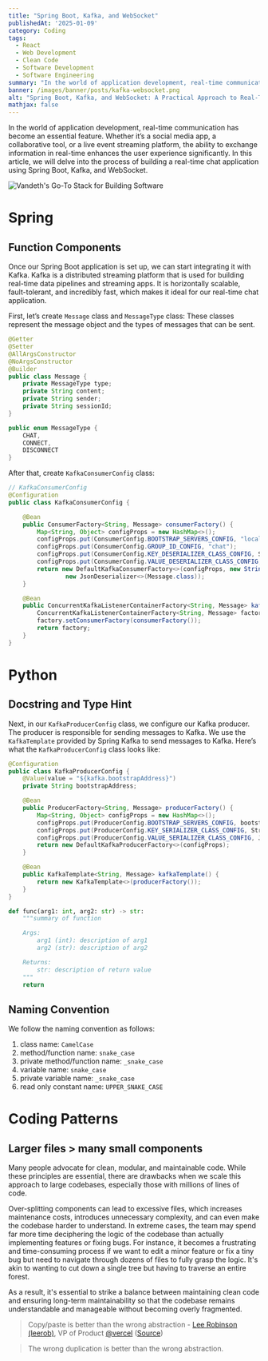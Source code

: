 ```yaml
---
title: "Spring Boot, Kafka, and WebSocket"
publishedAt: '2025-01-09'
category: Coding
tags: 
  - React
  - Web Development
  - Clean Code
  - Software Development
  - Software Engineering
summary: "In the world of application development, real-time communication has become an essential feature. Whether it’s a social media app, a collaborative tool, or a live event streaming platform, the ability to exchange information in real-time enhances the user experience significantly. In this article, we will delve into the process of building a real-time chat application using Spring Boot, Kafka, and WebSocket."
banner: /images/banner/posts/kafka-websocket.png
alt: "Spring Boot, Kafka, and WebSocket: A Practical Approach to Real-Time Messaging"
mathjax: false
---
```


In the world of application development, real-time communication has become an essential feature. Whether it’s a social media app, a collaborative tool, or a live event streaming platform, the ability to exchange information in real-time enhances the user experience significantly. In this article, we will delve into the process of building a real-time chat application using Spring Boot, Kafka, and WebSocket.

![Vandeth's Go-To Stack for Building Software](/images/banner/posts/kafka-websocket.png)

# Spring

## Function Components

Once our Spring Boot application is set up, we can start integrating it with Kafka. Kafka is a distributed streaming platform that is used for building real-time data pipelines and streaming apps. It is horizontally scalable, fault-tolerant, and incredibly fast, which makes it ideal for our real-time chat application.

First, let’s create `Message` class and `MessageType` class: These classes represent the message object and the types of messages that can be sent.

```java {5}
@Getter
@Setter
@AllArgsConstructor
@NoArgsConstructor
@Builder
public class Message {
    private MessageType type;
    private String content;
    private String sender;
    private String sessionId;
}
```

```java {5}
public enum MessageType {
    CHAT,
    CONNECT,
    DISCONNECT
}
```

After that, create `KafkaConsumerConfig` class:

```java {5}
// KafkaConsumerConfig
@Configuration
public class KafkaConsumerConfig {

    @Bean
    public ConsumerFactory<String, Message> consumerFactory() {
        Map<String, Object> configProps = new HashMap<>();
        configProps.put(ConsumerConfig.BOOTSTRAP_SERVERS_CONFIG, "localhost:9094");
        configProps.put(ConsumerConfig.GROUP_ID_CONFIG, "chat");
        configProps.put(ConsumerConfig.KEY_DESERIALIZER_CLASS_CONFIG, StringDeserializer.class);
        configProps.put(ConsumerConfig.VALUE_DESERIALIZER_CLASS_CONFIG, JsonDeserializer.class);
        return new DefaultKafkaConsumerFactory<>(configProps, new StringDeserializer(),
                new JsonDeserializer<>(Message.class));
    }

    @Bean
    public ConcurrentKafkaListenerContainerFactory<String, Message> kafkaListenerContainerFactory() {
        ConcurrentKafkaListenerContainerFactory<String, Message> factory = new ConcurrentKafkaListenerContainerFactory<>();
        factory.setConsumerFactory(consumerFactory());
        return factory;
    }
}
```

# Python

## Docstring and Type Hint

Next, in our `KafkaProducerConfig` class, we configure our Kafka producer. The producer is responsible for sending messages to Kafka. We use the `KafkaTemplate` provided by Spring Kafka to send messages to Kafka. Here’s what the `KafkaProducerConfig` class looks like:

```java
@Configuration
public class KafkaProducerConfig {
    @Value(value = "${kafka.bootstrapAddress}")
    private String bootstrapAddress;

    @Bean
    public ProducerFactory<String, Message> producerFactory() {
        Map<String, Object> configProps = new HashMap<>();
        configProps.put(ProducerConfig.BOOTSTRAP_SERVERS_CONFIG, bootstrapAddress);
        configProps.put(ProducerConfig.KEY_SERIALIZER_CLASS_CONFIG, StringSerializer.class);
        configProps.put(ProducerConfig.VALUE_SERIALIZER_CLASS_CONFIG, JsonSerializer.class);
        return new DefaultKafkaProducerFactory<>(configProps);
    }

    @Bean
    public KafkaTemplate<String, Message> kafkaTemplate() {
        return new KafkaTemplate<>(producerFactory());
    }
}
```

```python
def func(arg1: int, arg2: str) -> str:
    """summary of function

    Args:
        arg1 (int): description of arg1
        arg2 (str): description of arg2

    Returns:
        str: description of return value
    """
    return
```

## Naming Convention

We follow the naming convention as follows:

1. class name: `CamelCase`
2. method/function name: `snake_case`
3. private method/function name: `_snake_case`
4. variable name: `snake_case`
5. private variable name: `_snake_case`
6. read only constant name: `UPPER_SNAKE_CASE`

# Coding Patterns

## Larger files > many small components

Many people advocate for clean, modular, and maintainable code. While these principles are essential, there are drawbacks when we scale this approach to large codebases, especially those with millions of lines of code.

Over-splitting components can lead to excessive files, which increases maintenance costs, introduces unnecessary complexity, and can even make the codebase harder to understand. In extreme cases, the team may spend far more time deciphering the logic of the codebase than actually implementing features or fixing bugs. For instance, it becomes a frustrating and time-consuming process if we want to edit a minor feature or fix a tiny bug but need to navigate through dozens of files to fully grasp the logic. It's akin to wanting to cut down a single tree but having to traverse an entire forest.

As a result, it's essential to strike a balance between maintaining clean code and ensuring long-term maintainability so that the codebase remains understandable and manageable without becoming overly fragmented.

> Copy/paste is better than the wrong abstraction - [Lee Robinson (leerob)](https://leerob.com/), VP of Product [@vercel](https://vercel.com/home) ([Source](https://leerob.com/n/stack))

> The wrong duplication is better than the wrong abstraction.

[^1]: [Why "he" does not write React.FC on each function?](https://stackoverflow.com/questions/71189879/why-he-does-not-write-react-fc-on-each-function)
